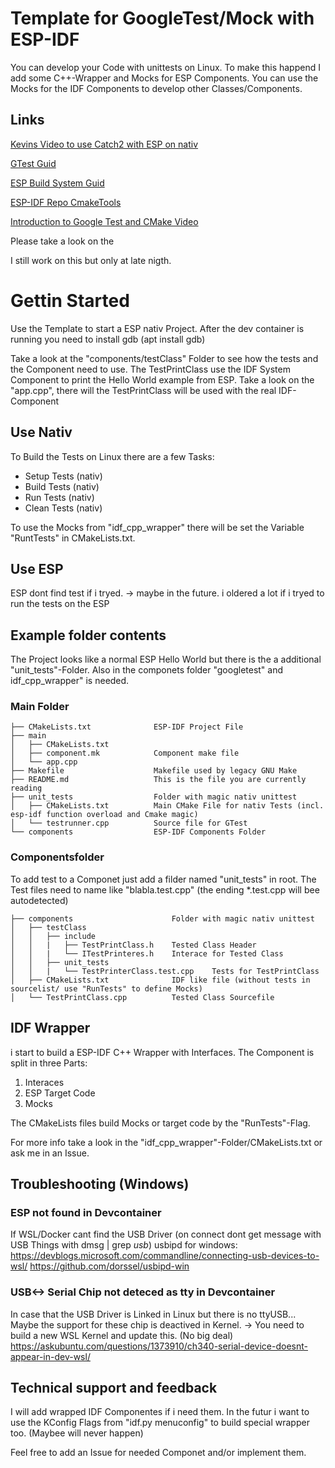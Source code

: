 # Template for GoogleTest/Mock with ESP-IDF
You can develop your Code with unittests on Linux. 
To make this happend I add some C++-Wrapper and Mocks for ESP Components.
You can use the Mocks for the IDF Components to develop other Classes/Components.

## Links

[Kevins Video to use Catch2 with ESP on nativ](https://www.youtube.com/watch?v=V6vBg4kfLnQ)

[GTest Guid](https://google.github.io/googletest/)

[ESP Build System Guid](https://docs.espressif.com/projects/esp-idf/en/latest/esp32s3/api-guides/build-system.html?highlight=build%20system#cmake-components-same-name)

[ESP-IDF Repo CmakeTools](https://github.com/espressif/esp-idf/blob/master/tools/cmake/)

[Introduction to Google Test and CMake Video](https://www.youtube.com/watch?v=Lp1ifh9TuFI)

Please take a look on the 

I still work on this but only at late nigth. 

# Gettin Started
Use the Template to start a ESP nativ Project.
After the dev container is running you need to install gdb (apt install gdb)

Take a look at the "components/testClass" Folder to see how the tests and the Component need to use.
The TestPrintClass use the IDF System Component to print the Hello World example from ESP.
Take a look on the "app.cpp", there will the TestPrintClass will be used with the real IDF-Component

## Use Nativ
To Build the Tests on Linux there are a few Tasks:
- Setup Tests (nativ)
- Build Tests (nativ)
- Run Tests (nativ)
- Clean Tests (nativ)

To use the Mocks from "idf_cpp_wrapper" there will be set the Variable "RuntTests" in CMakeLists.txt.

## Use ESP
ESP dont find test if i tryed. -> maybe in the future. 
i oldered a lot if i tryed to run the tests on the ESP

## Example folder contents
The Project looks like a normal ESP Hello World but there is the a additional "unit_tests"-Folder.
Also in the componets folder "googletest" and idf_cpp_wrapper" is needed.
### Main Folder
```
├── CMakeLists.txt              ESP-IDF Project File
├── main
│   ├── CMakeLists.txt
│   ├── component.mk            Component make file
│   └── app.cpp
├── Makefile                    Makefile used by legacy GNU Make 
├── README.md                   This is the file you are currently reading
├── unit_tests                  Folder with magic nativ unittest
│   ├── CMakeLists.txt          Main CMake File for nativ Tests (incl. esp-idf function overload and Cmake magic)
│   └── testrunner.cpp          Source file for GTest
└── components                  ESP-IDF Components Folder
```
### Componentsfolder
To add test to a Componet just add a filder named "unit_tests" in root.
The Test files need to name like "blabla.test.cpp" (the ending *.test.cpp will bee autodetected)
```
├── components                      Folder with magic nativ unittest
│   ├── testClass          
│   │   ├── include          
│   │   |   ├── TestPrintClass.h    Tested Class Header         
│   │   |   └── ITestPrinteres.h    Interace for Tested Class         
│   │   ├── unit_tests          
│   │   |   └── TestPrinterClass.test.cpp    Tests for TestPrintClass        
│   ├── CMakeLists.txt              IDF like file (without tests in sourcelist/ use "RunTests" to define Mocks)
│   └── TestPrintClass.cpp          Tested Class Sourcefile
```

## IDF Wrapper
i start to build a ESP-IDF C++ Wrapper with Interfaces.
The Component is split in three Parts:
1. Interaces
2. ESP Target Code
3. Mocks

The CMakeLists files build Mocks or target code by the "RunTests"-Flag. 

For more info take a look in the "idf_cpp_wrapper"-Folder/CMakeLists.txt or ask me in an Issue.

## Troubleshooting (Windows)
### ESP not found in Devcontainer
If WSL/Docker cant find the USB Driver (on connect dont get message with USB Things with dmsg | grep *usb*) 
usbipd for windows:
https://devblogs.microsoft.com/commandline/connecting-usb-devices-to-wsl/
https://github.com/dorssel/usbipd-win
### USB<-> Serial Chip not deteced as tty in Devcontainer
In case that the USB Driver is Linked in Linux but there is no ttyUSB... Maybe the support for these chip is deactived in Kernel.
-> You need to build a new WSL Kernel and update this. (No big deal)
https://askubuntu.com/questions/1373910/ch340-serial-device-doesnt-appear-in-dev-wsl/

## Technical support and feedback
I will add wrapped IDF Componentes if i need them. 
In the futur i want to use the KConfig Flags from "idf.py menuconfig" to build special wrapper too. (Maybee will never happen)

Feel free to add an Issue for needed Componet and/or implement them.
